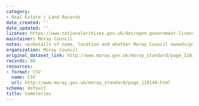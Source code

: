 ```yaml
---
category:
- Real Estate / Land Records
date_created: ''
date_updated: ''
license: https://www.nationalarchives.gov.uk/doc/open-government-licence/version/3/
maintainer: Moray Council
notes: <p>Details of name, location and whether Moray Council owned</p>
organization: Moray Council
original_dataset_link: http://www.moray.gov.uk/moray_standard/page_110140.html
records: 80
resources:
- format: CSV
  name: CSV
  url: http://www.moray.gov.uk/moray_standard/page_110140.html
schema: default
title: Cemeteries
---
```

